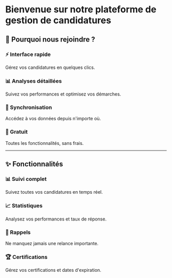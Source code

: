 # Bienvenue sur notre plateforme de gestion de candidatures

## 🎯 Pourquoi nous rejoindre ?

### ⚡ Interface rapide
Gérez vos candidatures en quelques clics.

### 📊 Analyses détaillées
Suivez vos performances et optimisez vos démarches.

### 🔄 Synchronisation
Accédez à vos données depuis n'importe où.

### 🎁 Gratuit
Toutes les fonctionnalités, sans frais.

---

## ✨ Fonctionnalités

### 📊 Suivi complet
Suivez toutes vos candidatures en temps réel.

### 📈 Statistiques
Analysez vos performances et taux de réponse.

### 🔔 Rappels
Ne manquez jamais une relance importante.

### 🏆 Certifications
Gérez vos certifications et dates d'expiration.
